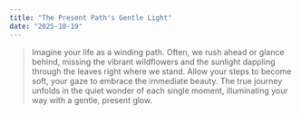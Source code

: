 ```yaml
---
title: "The Present Path's Gentle Light"
date: "2025-10-19"
---
```


> Imagine your life as a winding path. Often, we rush ahead or glance behind, missing the vibrant wildflowers and the sunlight dappling through the leaves right where we stand. Allow your steps to become soft, your gaze to embrace the immediate beauty. The true journey unfolds in the quiet wonder of each single moment, illuminating your way with a gentle, present glow.
